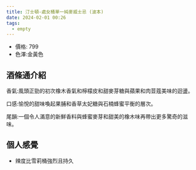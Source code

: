 ```yaml
---
title: 汀士頓-處女桶單一純麥威士忌 (波本)
date: 2024-02-01 00:26
tags:
  - empty
---
```


- 價格: 799
- 色澤:金黃色  
## 酒條通介紹
  
香氣:風頭正勁的初次橡木香氣和檸檬皮和甜麥芽糖與蘋果和肉荳蔻美味的迴盪。  
  
口感:愉悅的甜味喚起果脯和香草太妃糖與石楠蜂蜜平衡的層次。  
  
尾韻:一個令人滿意的新鮮香料與蜂蜜麥芽和甜美的橡木味再帶出更多驚奇的滋味。

## 個人感覺
- 辣度比雪莉桶強烈且持久